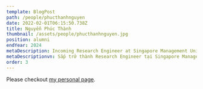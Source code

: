 ```yaml
---
template: BlogPost
path: /people/phucthanhnguyen
date: 2022-02-01T06:15:50.738Z
title: Nguyễn Phúc Thành
thumbnail: /assets/people/phucthanhnguyen.jpg
position: alumni
endYear: 2024
metaDescription: Incoming Research Engineer at Singapore Management University
metaDescriptionvn: Sắp trở thành Research Engineer tại Singapore Management University
order: 3
---
```


Please checkout [my personal page](https://www.linkedin.com/in/phucthanhnguyen1707/).
